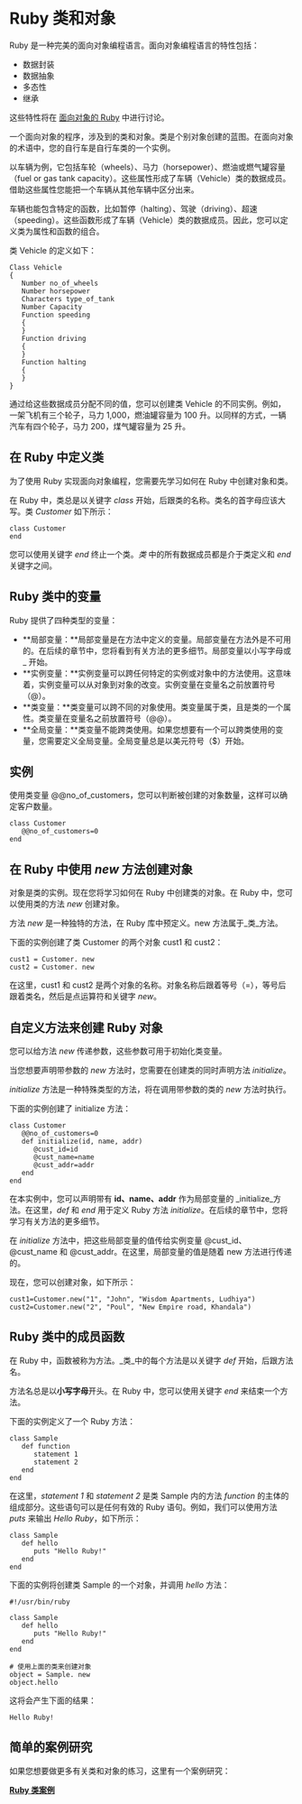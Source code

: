 
# Ruby 类和对象

Ruby 是一种完美的面向对象编程语言。面向对象编程语言的特性包括：

*   数据封装
*   数据抽象
*   多态性
*   继承

这些特性将在 [面向对象的 Ruby](ruby-object-oriented.html) 中进行讨论。

一个面向对象的程序，涉及到的类和对象。类是个别对象创建的蓝图。在面向对象的术语中，您的自行车是自行车类的一个实例。

以车辆为例，它包括车轮（wheels）、马力（horsepower）、燃油或燃气罐容量（fuel or gas tank capacity）。这些属性形成了车辆（Vehicle）类的数据成员。借助这些属性您能把一个车辆从其他车辆中区分出来。

车辆也能包含特定的函数，比如暂停（halting）、驾驶（driving）、超速（speeding）。这些函数形成了车辆（Vehicle）类的数据成员。因此，您可以定义类为属性和函数的组合。

类 Vehicle 的定义如下：

```
Class Vehicle
{
   Number no_of_wheels
   Number horsepower
   Characters type_of_tank
   Number Capacity
   Function speeding
   {
   }
   Function driving
   {
   }
   Function halting
   {
   }
}

```

通过给这些数据成员分配不同的值，您可以创建类 Vehicle 的不同实例。例如，一架飞机有三个轮子，马力 1,000，燃油罐容量为 100 升。以同样的方式，一辆汽车有四个轮子，马力 200，煤气罐容量为 25 升。

## 在 Ruby 中定义类

为了使用 Ruby 实现面向对象编程，您需要先学习如何在 Ruby 中创建对象和类。

在 Ruby 中，类总是以关键字 _class_ 开始，后跟类的名称。类名的首字母应该大写。类 _Customer_ 如下所示：

```
class Customer
end

```

您可以使用关键字 _end_ 终止一个类。_类_ 中的所有数据成员都是介于类定义和 _end_ 关键字之间。

## Ruby 类中的变量

Ruby 提供了四种类型的变量：

*   **局部变量：**局部变量是在方法中定义的变量。局部变量在方法外是不可用的。在后续的章节中，您将看到有关方法的更多细节。局部变量以小写字母或 _ 开始。
*   **实例变量：**实例变量可以跨任何特定的实例或对象中的方法使用。这意味着，实例变量可以从对象到对象的改变。实例变量在变量名之前放置符号（@）。
*   **类变量：**类变量可以跨不同的对象使用。类变量属于类，且是类的一个属性。类变量在变量名之前放置符号（@@）。
*   **全局变量：**类变量不能跨类使用。如果您想要有一个可以跨类使用的变量，您需要定义全局变量。全局变量总是以美元符号（$）开始。

## 实例

使用类变量 @@no_of_customers，您可以判断被创建的对象数量，这样可以确定客户数量。

```
class Customer
   @@no_of_customers=0
end

```

## 在 Ruby 中使用 _new_ 方法创建对象

对象是类的实例。现在您将学习如何在 Ruby 中创建类的对象。在 Ruby 中，您可以使用类的方法 _new_ 创建对象。

方法 _new_ 是一种独特的方法，在 Ruby 库中预定义。new 方法属于_类_方法。

下面的实例创建了类 Customer 的两个对象 cust1 和 cust2：

```
cust1 = Customer. new
cust2 = Customer. new

```

在这里，cust1 和 cust2 是两个对象的名称。对象名称后跟着等号（=），等号后跟着类名，然后是点运算符和关键字 _new_。

## 自定义方法来创建 Ruby 对象

您可以给方法 _new_ 传递参数，这些参数可用于初始化类变量。

当您想要声明带参数的 _new_ 方法时，您需要在创建类的同时声明方法 _initialize_。

_initialize_ 方法是一种特殊类型的方法，将在调用带参数的类的 _new_ 方法时执行。

下面的实例创建了 initialize 方法：

```
class Customer
   @@no_of_customers=0
   def initialize(id, name, addr)
      @cust_id=id
      @cust_name=name
      @cust_addr=addr
   end
end

```

在本实例中，您可以声明带有 **id、name、addr** 作为局部变量的 _initialize_方法。在这里，_def_ 和 _end_ 用于定义 Ruby 方法 _initialize_。在后续的章节中，您将学习有关方法的更多细节。

在 _initialize_ 方法中，把这些局部变量的值传给实例变量 @cust_id、@cust_name 和 @cust_addr。在这里，局部变量的值是随着 new 方法进行传递的。

现在，您可以创建对象，如下所示：

```
cust1=Customer.new("1", "John", "Wisdom Apartments, Ludhiya")
cust2=Customer.new("2", "Poul", "New Empire road, Khandala")

```

## Ruby 类中的成员函数

在 Ruby 中，函数被称为方法。_类_中的每个方法是以关键字 _def_ 开始，后跟方法名。

方法名总是以**小写字母**开头。在 Ruby 中，您可以使用关键字 _end_ 来结束一个方法。

下面的实例定义了一个 Ruby 方法：

```
class Sample
   def function
      statement 1
      statement 2
   end
end

```

在这里，_statement 1_ 和 _statement 2_ 是类 Sample 内的方法 _function_ 的主体的组成部分。这些语句可以是任何有效的 Ruby 语句。例如，我们可以使用方法 _puts_ 来输出 _Hello Ruby_，如下所示：

```
class Sample
   def hello
      puts "Hello Ruby!"
   end
end

```

下面的实例将创建类 Sample 的一个对象，并调用 _hello_ 方法：

```
#!/usr/bin/ruby

class Sample
   def hello
      puts "Hello Ruby!"
   end
end

# 使用上面的类来创建对象
object = Sample. new
object.hello

```

这将会产生下面的结果：

```
Hello Ruby!

```

## 简单的案例研究

如果您想要做更多有关类和对象的练习，这里有一个案例研究：

**[Ruby 类案例](ruby-class-case-study.html "Ruby 类案例")**


